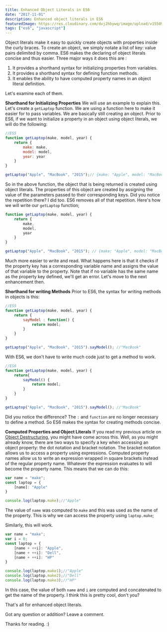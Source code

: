 ```yaml
---
title: Enhanced Object Literals in ES6
date: "2017-11-01"
description: Enhanced object literals in ES6
featuredImage: https://res.cloudinary.com/dvj2hbywq/image/upload/v1550930072/potrait.jpg
tags: ["es6", "javascript"]
---
```


Object literals make it easy to quickly create objects with properties inside the curly braces. To create an object, we simply notate a list of key: value pairs delimited by comma. ES6 makes the declaring of object literals concise and thus easier. Three major ways it does this are :

1. It provides a shorthand syntax for initializing properties from variables.
2. It provides a shorthand syntax for defining function methods. 
3. It  enables the ability to have computed property names in an object literal definition.

Let's examine each of them.

<b>Shorthand for Initializing Properties</b>
We will use an example to explain this. Let's create a `getLaptop` function. We are using a function here to make it easier for to pass variables. We are basically still creating an object. Prior to ES6, if we want to initialize a property in an object using object literals, we will do the following:

```javascript
//ES5
function getLaptop(make, model, year) {
    return {
        make: make,
        model: model,
        year: year
    }
}

getLaptop("Apple", "MacBook", "2015");// {make: "Apple", model: "MacBook", year: "2015"}
```
So in the above function, the object that is being returned is created using object literals. The properties of this object are created by assigning the value of the parameters passed to their corresponding keys. Did you notice the repetition there? I did too. ES6 removes all of that repetition. Here's how we will write our `getLaptop` function;


```javascript
function getLaptop(make, model, year) {
    return {
        make,
        model,
        year
    }
}

getLaptop("Apple", "MacBook", "2015"); // {make: "Apple", model: "MacBook", year: "2015"}
```
Much more easier to write and read. What happens here is that it checks if the property key has a corresponding variable name and assigns the value of that variable to the property. Note that if no variable has the same name as the property key defined, we'll get an error. Let's move to the next enhancement then.

<b>Shorthand for writing Methods</b>
Prior to ES6, the syntax for writing methods in objects is this: 


```javascript
//ES5
function getLaptop(make, model, year) {
    return {
        sayModel : function() {
            return model;
        }
    }
}

getLaptop("Apple", "MacBook", "2015").sayModel(); //"MacBook"
```
With ES6, we don't have to write much code just to get a method to work.

```Javascript
//ES6
function getLaptop(make, model, year) {
    return{
        sayModel() {
            return model;
        }
    }
}

getLaptop("Apple", "MacBook", "2015").sayModel(); //"MacBook"
```
Did you notice the difference? The `:` and `function` are no longer necessary to define a method. So ES6 makes the syntax for creating methods concise.

<b>Computed Properties and Object Literals</b>
If you read my previous article on [Object Destructuring](https://dev.to/sarah_chima/object-destructuring-in-es6-3fm), you might have come across this. Well, as you might already know, there are two ways to specify a key when accessing an object property: the dot notation and bracket notation. The bracket notation allows us to access a property using expressions. Computed property names allow us to write an expression wrapped in square brackets instead of the regular property name. Whatever the expression evaluates to will become the property name. This means that we can do  this:

```javascript
var name = "make";
const laptop = {
    [name]: "Apple"
}

console.log(laptop.make);//"Apple"
```
The value of `name` was computed to `make` and this was used as the name of the property. This is why we can access the property using `laptop.make`;

Similarly, this will work.

```javascript
var name = "make";
var i = 0;
const laptop = {
    [name + ++i]: "Apple",
    [name + ++i]: "Dell",
    [name + ++i]: "HP"
}

console.log(laptop.make1);//"Apple"
console.log(laptop.make2);//"Dell"
console.log(laptop.make3);//"HP"
```
In this case, the value of both `name` and `i` are computed and concatenated to get the name of the property. I think this is pretty cool, don't you?

That's all for enhanced object literals.

Got any question or addition? Leave a comment.

Thanks for reading. :)